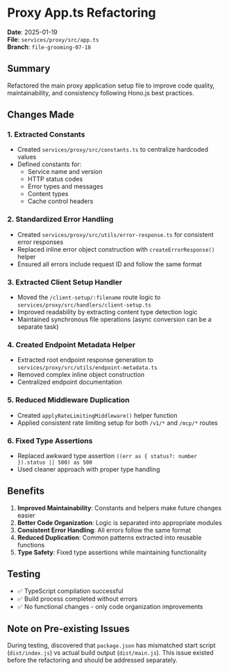 # Proxy App.ts Refactoring

**Date**: 2025-01-19  
**File**: `services/proxy/src/app.ts`  
**Branch**: `file-grooming-07-18`

## Summary

Refactored the main proxy application setup file to improve code quality, maintainability, and consistency following Hono.js best practices.

## Changes Made

### 1. Extracted Constants
- Created `services/proxy/src/constants.ts` to centralize hardcoded values
- Defined constants for:
  - Service name and version
  - HTTP status codes
  - Error types and messages
  - Content types
  - Cache control headers

### 2. Standardized Error Handling
- Created `services/proxy/src/utils/error-response.ts` for consistent error responses
- Replaced inline error object construction with `createErrorResponse()` helper
- Ensured all errors include request ID and follow the same format

### 3. Extracted Client Setup Handler
- Moved the `/client-setup/:filename` route logic to `services/proxy/src/handlers/client-setup.ts`
- Improved readability by extracting content type detection logic
- Maintained synchronous file operations (async conversion can be a separate task)

### 4. Created Endpoint Metadata Helper
- Extracted root endpoint response generation to `services/proxy/src/utils/endpoint-metadata.ts`
- Removed complex inline object construction
- Centralized endpoint documentation

### 5. Reduced Middleware Duplication
- Created `applyRateLimitingMiddleware()` helper function
- Applied consistent rate limiting setup for both `/v1/*` and `/mcp/*` routes

### 6. Fixed Type Assertions
- Replaced awkward type assertion `((err as { status?: number }).status || 500) as 500`
- Used cleaner approach with proper type handling

## Benefits

1. **Improved Maintainability**: Constants and helpers make future changes easier
2. **Better Code Organization**: Logic is separated into appropriate modules
3. **Consistent Error Handling**: All errors follow the same format
4. **Reduced Duplication**: Common patterns extracted into reusable functions
5. **Type Safety**: Fixed type assertions while maintaining functionality

## Testing

- ✅ TypeScript compilation successful
- ✅ Build process completed without errors
- ✅ No functional changes - only code organization improvements

## Note on Pre-existing Issues

During testing, discovered that `package.json` has mismatched start script (`dist/index.js`) vs actual build output (`dist/main.js`). This issue existed before the refactoring and should be addressed separately.